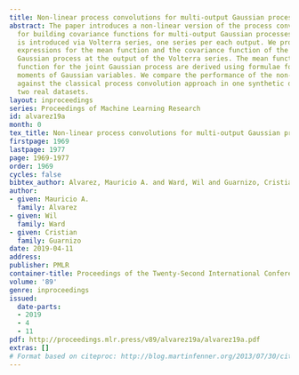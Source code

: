 ```yaml
---
title: Non-linear process convolutions for multi-output Gaussian processes
abstract: The paper introduces a non-linear version of the process convolution formalism
  for building covariance functions for multi-output Gaussian processes. The non-linearity
  is introduced via Volterra series, one series per each output. We provide closed-form
  expressions for the mean function and the covariance function of the approximated
  Gaussian process at the output of the Volterra series. The mean function and covariance
  function for the joint Gaussian process are derived using formulae for the product
  moments of Gaussian variables. We compare the performance of the non-linear model
  against the classical process convolution approach in one synthetic dataset and
  two real datasets.
layout: inproceedings
series: Proceedings of Machine Learning Research
id: alvarez19a
month: 0
tex_title: Non-linear process convolutions for multi-output Gaussian processes
firstpage: 1969
lastpage: 1977
page: 1969-1977
order: 1969
cycles: false
bibtex_author: Alvarez, Mauricio A. and Ward, Wil and Guarnizo, Cristian
author:
- given: Mauricio A.
  family: Alvarez
- given: Wil
  family: Ward
- given: Cristian
  family: Guarnizo
date: 2019-04-11
address: 
publisher: PMLR
container-title: Proceedings of the Twenty-Second International Conference on Artificial Intelligence and Statistics
volume: '89'
genre: inproceedings
issued:
  date-parts:
  - 2019
  - 4
  - 11
pdf: http://proceedings.mlr.press/v89/alvarez19a/alvarez19a.pdf
extras: []
# Format based on citeproc: http://blog.martinfenner.org/2013/07/30/citeproc-yaml-for-bibliographies/
---
```

